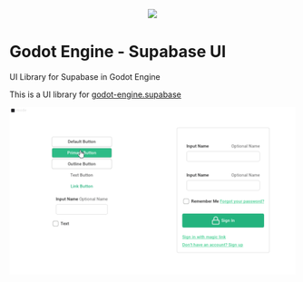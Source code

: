 <p align="center"><img src="icon.svg" width="80px"/></p>

# Godot Engine - Supabase UI
UI Library for Supabase in Godot Engine

This is a UI library for [godot-engine.supabase](https://github.com/fenix-hub/godot-engine.supabase)

![demo](imgs/demo.gif)